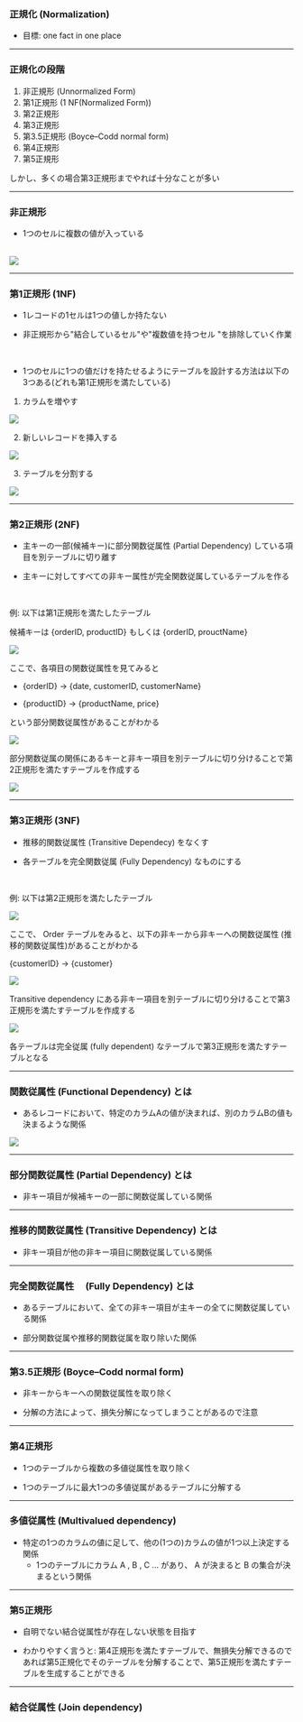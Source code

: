 ### 正規化 (Normalization)

- 目標: one fact in one place

---

### 正規化の段階

1. 非正規形 (Unnormalized Form)
2. 第1正規形 (1 NF(Normalized Form))
3. 第2正規形 
4. 第3正規形
5. 第3.5正規形 (Boyce–Codd normal form)
6. 第4正規形 
7. 第5正規形

しかし、多くの場合第3正規形までやれば十分なことが多い

---

### 非正規形

- 1つのセルに複数の値が入っている

<br>

<img src="./img/UNF.png" />

---

### 第1正規形 (1NF)

- 1レコードの1セルは1つの値しか持たない

- 非正規形から"結合しているセル"や"複数値を持つセル "を排除していく作業

<br>

- 1つのセルに1つの値だけを持たせるようにテーブルを設計する方法は以下の3つある(どれも第1正規形を満たしている)

1. カラムを増やす

<img src="./img/1NF_2.png" />

<br>

2. 新しいレコードを挿入する

<img src="./img/1NF_1.png" />

<br>

3. テーブルを分割する

<img src="./img/1NF_3.png" />

---

### 第2正規形 (2NF)

- 主キーの一部(候補キー)に部分関数従属性 (Partial Dependency) している項目を別テーブルに切り離す

- 主キーに対してすべての非キー属性が完全関数従属しているテーブルを作る

<br>

例: 以下は第1正規形を満たしたテーブル

候補キーは {orderID, productID} もしくは {orderID, prouctName}

<img src="./img/2NF_1.png" />

<br>

ここで、各項目の関数従属性を見てみると

- {orderID} -> {date, customerID, customerName}  

- {productID} -> {productName, price}

という部分関数従属性があることがわかる

<img src="./img/2NF_2.png" />

<br>

部分関数従属の関係にあるキーと非キー項目を別テーブルに切り分けることで第2正規形を満たすテーブルを作成する

<img src="./img/2NF_3.png" />

---

### 第3正規形 (3NF)

- 推移的関数従属性 (Transitive Dependecy) をなくす

- 各テーブルを完全関数従属 (Fully Dependency) なものにする

<br>

例: 以下は第2正規形を満たしたテーブル

<img src="./img/2NF_3.png" />

<br>

ここで、 Order テーブルをみると、以下の非キーから非キーへの関数従属性 (推移的関数従属性)があることがわかる

{customerID} -> {customer}

<img src="./img/3NF_1.png" />

<br>

Transitive dependency にある非キー項目を別テーブルに切り分けることで第3正規形を満たすテーブルを作成する

<img src="./img/3NF_2.png" />

<br>

各テーブルは完全従属 (fully dependent) なテーブルで第3正規形を満たすテーブルとなる

---

### 関数従属性 (Functional Dependency) とは

- あるレコードにおいて、特定のカラムAの値が決まれば、別のカラムBの値も決まるような関係

<img src="./img/Functional_Dependency.png" />

---

### 部分関数従属性 (Partial Dependency) とは

- 非キー項目が候補キーの一部に関数従属している関係

---

### 推移的関数従属性 (Transitive Dependency) とは 

- 非キー項目が他の非キー項目に関数従属している関係

---

### 完全関数従属性　 (Fully Dependency) とは

- あるテーブルにおいて、全ての非キー項目が主キーの全てに関数従属している関係

- 部分関数従属や推移的関数従属を取り除いた関係

---

### 第3.5正規形 (Boyce–Codd normal form)

- 非キーからキーへの関数従属性を取り除く

- 分解の方法によって、損失分解になってしまうことがあるので注意


---

### 第4正規形

- 1つのテーブルから複数の多値従属性を取り除く

- 1つのテーブルに最大1つの多値従属があるテーブルに分解する



---

### 多値従属性 (Multivalued dependency)

- 特定の1つのカラムの値に足して、他の(1つの)カラムの値が1つ以上決定する関係
    - 1つのテーブルにカラム A , B , C ... があり、 A が決まると B の集合が決まるという関係

---

### 第5正規形

- 自明でない結合従属性が存在しない状態を目指す

- わかりやすく言うと: 第4正規形を満たすテーブルで、無損失分解できるのであれば第5正規化でそのテーブルを分解することで、第5正規形を満たすテーブルを生成することができる

---

### 結合従属性 (Join dependency)

